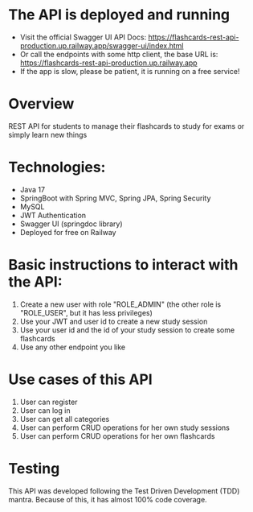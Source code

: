 # The API is deployed and running
- Visit the official Swagger UI API Docs: https://flashcards-rest-api-production.up.railway.app/swagger-ui/index.html
- Or call the endpoints with some http client, the base URL is: https://flashcards-rest-api-production.up.railway.app
- If the app is slow, please be patient, it is running on a free service!

# Overview
REST API for students to manage their flashcards to study for exams or simply learn new things

# Technologies:
- Java 17
- SpringBoot with Spring MVC, Spring JPA, Spring Security  
- MySQL
- JWT Authentication
- Swagger UI (springdoc library)
- Deployed for free on Railway

# Basic instructions to interact with the API:
1) Create a new user with role "ROLE_ADMIN" (the other role is "ROLE_USER", but it has less privileges)
2) Use your JWT and user id to create a new study session
3) Use your user id and the id of your study session to create some flashcards
4) Use any other endpoint you like

# Use cases of this API
1) User can register
2) User can log in
3) User can get all categories
4) User can perform CRUD operations for her own study sessions
5) User can perform CRUD operations for her own flashcards

# Testing 
This API was developed following the Test Driven Development (TDD) mantra. Because of this, it has almost 100% code coverage. 
